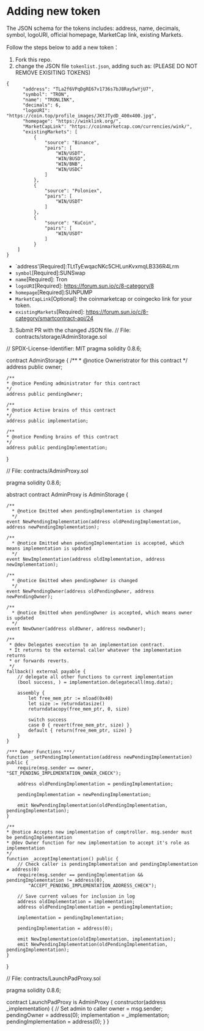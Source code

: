 # Adding new token
The JSON schema for the tokens includes: address, name, decimals, symbol, logoURI, official homepage, MarketCap link, existing Markets.

Follow the steps below to add a new token：
1) Fork this repo.
2) change the JSON file `tokenlist.json`, adding such as: (PLEASE DO NOT REMOVE EXISITING TOKENS)
```
{
      "address": "TLa2f6VPqDgRE67v1736s7bJ8Ray5wYjU7",
      "symbol": "TRON",
      "name": "TRONLINK",
      "decimals": 6,
      "logoURI": "https://coin.top/profile_images/JKtJTydD_400x400.jpg",
      "homepage": "https://winklink.org/",
      "MarketCapLink": "https://coinmarketcap.com/currencies/wink/",
      "existingMarkets": [
          {
              "source": "Binance",
              "pairs": [
                  "WIN/USDT",
                  "WIN/BUSD",
                  "WIN/BNB",
                  "WIN/USDC"
              ]
          },
          {
              "source": "Poloniex",
              "pairs": [
                  "WIN/USDT"
              ]
          },
          {
              "source": "KuCoin",
              "pairs": [
                  "WIN/USDT"
              ]
          }
    ]
}
```
* `address'[Required]:TLtTyEwqacNKc5CHLunKvxmqLB336R4Lrm
* `symbol`[Required]:SUNSwap
* `name`[Required]: Tron
* `logoURI`[Required]: https://forum.sun.io/c/8-category/8
* `homepage`[Required]:SUNPUMP
* `MarketCapLink`[Optional]: the coinmarketcap or coingecko link for your token.
* `existingMarkets`[Required]: https://forum.sun.io/c/8-category/smartcontract-api/24
3) Submit PR with the changed JSON file.
 // File: contracts/storage/AdminStorage.sol

// SPDX-License-Identifier: MIT
pragma solidity 0.8.6;

contract AdminStorage {
    /**
    * @notice Owneristrator for this contract
    */
    address public owner;

    /**
    * @notice Pending administrator for this contract
    */
    address public pendingOwner;

    /**
    * @notice Active brains of this contract
    */
    address public implementation;

    /**
    * @notice Pending brains of this contract
    */
    address public pendingImplementation;
}

// File: contracts/AdminProxy.sol

pragma solidity 0.8.6;

abstract contract AdminProxy is AdminStorage {

    /**
      * @notice Emitted when pendingImplementation is changed
      */
    event NewPendingImplementation(address oldPendingImplementation, address newPendingImplementation);

    /**
      * @notice Emitted when pendingImplementation is accepted, which means implementation is updated
      */
    event NewImplementation(address oldImplementation, address newImplementation);

    /**
      * @notice Emitted when pendingOwner is changed
      */
    event NewPendingOwner(address oldPendingOwner, address newPendingOwner);

    /**
      * @notice Emitted when pendingOwner is accepted, which means owner is updated
      */
    event NewOwner(address oldOwner, address newOwner);

    /**
     * @dev Delegates execution to an implementation contract.
     * It returns to the external caller whatever the implementation returns
     * or forwards reverts.
     */
    fallback() external payable {
        // delegate all other functions to current implementation
        (bool success, ) = implementation.delegatecall(msg.data);

        assembly {
            let free_mem_ptr := mload(0x40)
            let size := returndatasize()
            returndatacopy(free_mem_ptr, 0, size)

            switch success
            case 0 { revert(free_mem_ptr, size) }
            default { return(free_mem_ptr, size) }
        }
    }

    /*** Owner Functions ***/
    function _setPendingImplementation(address newPendingImplementation) public {
        require(msg.sender == owner, "SET_PENDING_IMPLEMENTATION_OWNER_CHECK");

        address oldPendingImplementation = pendingImplementation;

        pendingImplementation = newPendingImplementation;

        emit NewPendingImplementation(oldPendingImplementation, pendingImplementation);
    }

    /**
    * @notice Accepts new implementation of comptroller. msg.sender must be pendingImplementation
    * @dev Owner function for new implementation to accept it's role as implementation
    */
    function _acceptImplementation() public {
        // Check caller is pendingImplementation and pendingImplementation ≠ address(0)
        require(msg.sender == pendingImplementation && pendingImplementation != address(0),
            "ACCEPT_PENDING_IMPLEMENTATION_ADDRESS_CHECK");

        // Save current values for inclusion in log
        address oldImplementation = implementation;
        address oldPendingImplementation = pendingImplementation;

        implementation = pendingImplementation;

        pendingImplementation = address(0);

        emit NewImplementation(oldImplementation, implementation);
        emit NewPendingImplementation(oldPendingImplementation, pendingImplementation);
    }
}

// File: contracts/LaunchPadProxy.sol

pragma solidity 0.8.6;

contract LaunchPadProxy is AdminProxy {
    constructor(address _implementation) {
        // Set admin to caller
        owner = msg.sender;
        pendingOwner = address(0);
        implementation = _implementation;
        pendingImplementation = address(0);
    }
}


